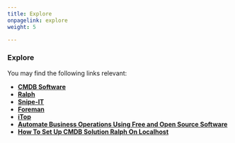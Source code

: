```yaml
---
title: Explore
onpagelink: explore
weight: 5

---
```


### **Explore**

You may find the following links relevant:

*   **[CMDB Software](https://products.containerize.com/cmdb-software/)**
*   **[Ralph](https://products.containerize.com/cmdb-software/ralph/)**
*   **[Snipe-IT](https://products.containerize.com/cmdb-software/snipe-it/)**
*   **[Foreman](https://products.containerize.com/cmdb-software/foreman/)**
*   **[iTop](https://products.containerize.com/cmdb-software/itop/)**
*   **[Automate Business Operations Using Free and Open Source Software](https://blog.containerize.com/2020/08/27/automate-business-operations-using-open-source-software/)**
*   **[How To Set Up CMDB Solution Ralph On Localhost](https://blog.containerize.com/2021/06/11/how-to-set-up-cmdb-solution-ralph-on-localhost/)**

